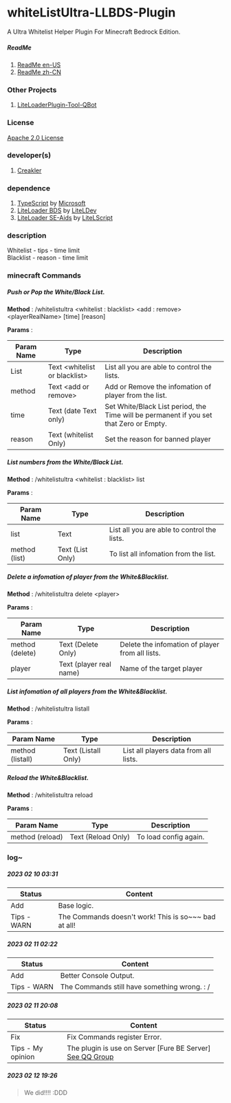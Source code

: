 # whiteListUltra-LLBDS-Plugin

A Ultra Whitelist Helper Plugin For Minecraft Bedrock Edition.

##### ReadMe

1. [ReadMe en-US](https://github.com/CreaklerFurry/whiteListUltra-LLBDS-Plugin/blob/main/README.md)
2. [ReadMe zh-CN](https://github.com/CreaklerFurry/whiteListUltra-LLBDS-Plugin/blob/main/README_zh-CN.md)

### Other Projects

1. [LiteLoaderPlugin-Tool-QBot](https://github.com/CreaklerFurry/LiteLoaderPlugin-Tool-QBot)

### License

[Apache 2.0 License](https://github.com/CreaklerFurry/whiteListUltra-LLBDS-Plugin/blob/main/LICENSE)

### developer(s)

1. [Creakler](https://github.com/CreaklerFurry)

### dependence

1. [TypeScript](https://github.com/microsoft/TypeScript) by [Microsoft](https://github.com/microsoft)
2. [LiteLoader BDS](https://github.com/LiteLDev/LiteLoaderBDS) by [LiteLDev](https://github.com/LiteLDev)
3. [LiteLoader SE-Aids](https://github.com/LiteLScript-Dev/LiteLoaderSE-Aids) by [LiteLScript](https://github.com/LiteLScript-Dev)

### description

Whitelist - tips   - time limit  
Blacklist - reason - time limit

### minecraft Commands

##### Push or Pop the White/Black List.

**Method** : /whitelistultra \<whitelist : blacklist> \<add : remove> \<playerRealName> [time] [reason]

**Params** :

| Param Name | Type                           | Description                                                  |
| ---------- | ------------------------------ | ------------------------------------------------------------ |
| List       | Text \<whitelist or blacklist> | List all you are able to control the lists.                  |
| method     | Text \<add or remove>          | Add or Remove the infomation of player from the list.        |
| time       | Text (date Text only)          | Set White/Black List period, the Time will be permanent if you set that Zero or Empty. |
| reason     | Text (whitelist Only)          | Set the reason for banned player                             |



##### List numbers from the White/Black List.

**Method** : /whitelistultra \<whitelist : blacklist> list

**Params** :

| Param Name    | Type                          | Description                                 |
| ------------- | ----------------------------- | ------------------------------------------- |
| list          | Text <whitelist or blacklist> | List all you are able to control the lists. |
| method (list) | Text (List Only)              | To list all infomation from the list.       |



##### Delete a infomation of player from the White&Blacklist.

**Method** : /whitelistultra delete \<player>

**Params** :

| Param Name      | Type                    | Description                                     |
| --------------- | ----------------------- | ----------------------------------------------- |
| method (delete) | Text (Delete Only)      | Delete the infomation of player from all lists. |
| player          | Text (player real name) | Name of the target player                       |

##### List infomation of all players from the White&Blacklist.

**Method** : /whitelistultra listall

**Params** :

| Param Name       | Type                | Description                           |
| ---------------- | ------------------- | ------------------------------------- |
| method (listall) | Text (Listall Only) | List all players data from all lists. |

##### Reload the White&Blacklist.

**Method** : /whitelistultra reload

**Params** :

| Param Name      | Type               | Description           |
| --------------- | ------------------ | --------------------- |
| method (reload) | Text (Reload Only) | To load config again. |



### log~

##### 2023 02 10 03:31  

| Status      | Content                                              |
| ----------- | ---------------------------------------------------- |
| Add         | Base logic.                                          |
| Tips - WARN | The Commands doesn't work! This is so~~~ bad at all! |

#####  2023 02 11 02:22  

| Status      | Content                                      |
| ----------- | -------------------------------------------- |
| Add         | Better Console Output.                       |
| Tips - WARN | The Commands still have something wrong. : / |

#####  2023 02 11 20:08  

| Status            | Content                                                      |
| ----------------- | ------------------------------------------------------------ |
| Fix               | Fix Commands register Error.                                 |
| Tips - My opinion | The plugin is use on Server [Fure BE Server] [See QQ Group](https://jq.qq.com/?_wv=1027&k=5EMMIPRn) |

#####  2023 02 12 19:26

> We did!!!! :DDD
